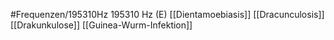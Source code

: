 #Frequenzen/195310Hz
195310 Hz (E)
[[Dientamoebiasis]]
[[Dracunculosis]]
[[Drakunkulose]]
[[Guinea-Wurm-Infektion]]